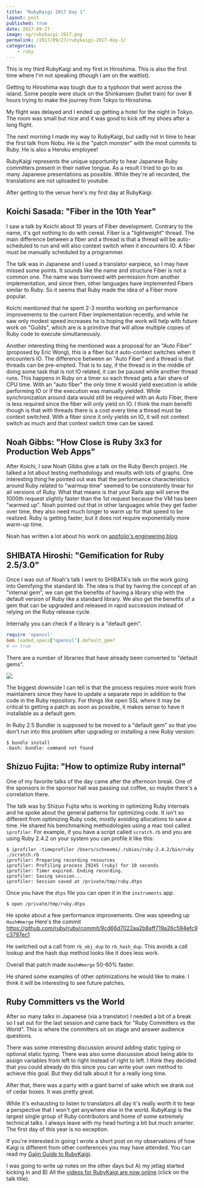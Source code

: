 ```yaml
---
title: "RubyKaigi 2017 Day 1"
layout: post
published: true
date: 2017-09-27
image: og/rubykaigi-2017.png
permalink: /2017/09/27/rubykaigi-2017-day-1/
categories:
    - ruby
---
```


This is my third RubyKaigi and my first in Hiroshima. This is also the first time where I'm not speaking (though I am on the waitlist).

Getting to Hiroshima was tough due to a typhoon that went across the island. Some people were stuck on the Shinkansen (bullet train) for over 8 hours trying to make the journey from Tokyo to Hiroshima.

My flight was delayed and I ended up getting a hotel for the night in Tokyo. The room was small but nice and it was good to kick off my shoes after a long flight.

The next morning I made my way to RubyKaigi, but sadly not in time to hear the first talk from Nobu. He is the "patch monster" with the most commits to Ruby. He is also a Heroku employee!

RubyKaigi represents the unique opportunity to hear Japanese Ruby committers present in their native tongue. As a result I tried to go to as many Japanese presentations as possible. While they're all recorded, the translations are not uploaded to youtube.

After getting to the venue here's my first day at RubyKaigi.

## Koichi Sasada: "Fiber in the 10th Year"

I saw a talk by Koichi about 10 years of Fiber development. Contrary to the name, it's got nothing to do with cereal. Fiber is a "lightweight" thread. The main difference between a fiber and a thread is that a thread will be auto-scheduled to run and will also context switch when it encounters IO. A fiber must be manually scheduled by a programmer.

The talk was in Japanese and I used a translator earpiece, so I may have missed some points. It sounds like the name and structure Fiber is not a common one. The name was borrowed with permission from another implementation, and since then, other languages have implemented Fibers similar to Ruby. So it seems that Ruby made the idea of a Fiber more popular.

Koichi mentioned that he spent 2-3 months working on performance improvements to the current Fiber implementation recently, and while he saw only modest speed increases he is hoping the work will help with future work on "Guilds", which are is a primitive that will allow multiple copies of Ruby code to execute simultaneously.

Another interesting thing he mentioned was a proposal for an "Auto Fiber" (proposed by Eric Wong), this is a fiber but it auto-context switches when it encounters IO. The difference between an "Auto Fiber" and a thread is that threads can be pre-empted. That is to say, if the thread is in the middle of doing some task that is not IO related, it can be paused while another thread runs. This happens in Ruby on a timer so each thread gets a fair share of CPU time. With an "auto fiber" the only time it would yield execution is while performing IO or if the execution was manually yielded. While synchronization around data would still be required with an Auto Fiber, there is less required since the fiber will only yield on IO. I think the main benefit though is that with threads there is a cost every time a thread must be context switched. With a fiber since it only yields on IO, it will not context switch as much and that context switch time can be saved.

## Noah Gibbs: "How Close is Ruby 3x3 for Production Web Apps"

After Koichi, I saw Noah Gibbs give a talk on the Ruby Bench project. He talked a lot about testing methodology and results with lots of graphs. One interesting thing he pointed out was that the performance characteristics around Ruby related to "warmup time" seemed to be consistently linear for all versions of Ruby. What that means is that your Rails app will serve the 1000th request slightly faster than the 1st request because the VM has been "warmed up". Noah pointed out that in other languages while they get faster over time, they also need much longer to warm up for that speed to be realized. Ruby is getting faster, but it does not require exponentially more warm-up time.

Noah has written a lot about his work on [appfolio's engineering blog](https://engineering.appfolio.com/?author=5751bf4722482e6c3dbfc424).

## SHIBATA Hiroshi: "Gemification for Ruby 2.5/3.0"

Once I was out of Noah's talk I went to SHIBATA's talk on the work going into Gemifying the standard lib. The idea is that by having the concept of an "internal gem", we can get the benefits of having a library ship with the default version of Ruby like a standard library. We also get the benefits of a gem that can be upgraded and released in rapid succession instead of relying on the Ruby release cycle.

Internally you can check if a library is a "default gem".

```ruby
require 'openssl'
Gem.loaded_specs["openssl"].default_gem?
# => true
```

There are a number of libraries that have already been converted to "default gems".

![](https://www.dropbox.com/s/i3jd176sy0y2qhc/2017-09-18%2014.48.20.jpg?dl=1)

The biggest downside I can tell is that the process requires more work from maintainers since they have to update a separate repo in addition to the code in the Ruby repository. For things like open SSL where it may be critical to getting a patch as soon as possible, it makes sense to have it installable as a default gem.

In Ruby 2.5 Bundler is supposed to be moved to a "default gem" so that you don't run into this problem after upgrading or installing a new Ruby version:

```term
$ bundle install
-bash: bundle: command not found
```

## Shizuo Fujita: "How to optimize Ruby internal"

One of my favorite talks of the day came after the afternoon break. One of the sponsors in the sponsor hall was passing out coffee, so maybe there's a correlation there.

The talk was by Shizuo Fujita who is working in optimizing Ruby internals and he spoke about the general patterns for optimizing code. It isn't so different from optimizing Ruby code, mostly avoiding allocations to save a time. He shared his benchmarking methodologies using a mac tool called `iprofiler`. For example, if you have a script called `scratch.rb` and you are using Ruby 2.4.2 on your system you can profile it like this:

```
$ iprofiler -timeprofiler /Users/schneems/.rubies/ruby-2.4.2/bin/ruby ./scratch.rb
iprofiler: Preparing recording resources
iprofiler: Profiling process 29245 (ruby) for 10 seconds
iprofiler: Timer expired. Ending recording.
iprofiler: Saving session...
iprofiler: Session saved at /private/tmp/ruby.dtps
```

Once you have the `dtps` file you can open it in the `instruments` app.

```
$ open /private/tmp/ruby.dtps
```

He spoke about a few performance improvements. One was speeding up `Hash#merge` Here's the commit https://github.com/ruby/ruby/commit/9cd66d7022aa2b8aff719a26c594efc9c3797ec1

He switched out a call from `rb_obj_dup` to `rb_hash_dup`. This avoids a call lookup and the hash dup method looks like it does less work.

Overall that patch made `Hash#merge` 50-60% faster.

He shared some examples of other optimizations he would like to make. I think it will be interesting to see future patches.

## Ruby Committers vs the World

After so many talks in Japanese (via a translator) I needed a bit of a break so I sat out for the last session and came back for "Ruby Committers vs the World". This is where the committers sit on stage and answer audience questions.

There was some interesting discussion around adding static typing or optional static typing. There was also some discussion about being able to assign variables from left to right instead of right to left. I think they decided that you could already do this since you can write your own method to achieve this goal. But they did talk about it for a really long time.

After that, there was a party with a giant barrel of sake which we drank out of cedar boxes. It was pretty great.

While it's exhausting to listen to translators all day it's really worth it to hear a perspective that I won't get anywhere else in the world. RubyKaigi is the largest single group of Ruby contributors and home of some extremely technical talks. I always leave with my head hurting a bit but much smarter. The first day of this year is no exception.

If you're interested in going I wrote a short post on my observations of how Kaigi is different from other conferences you may have attended. You can read my [Gajin Guide to RubyKaigi](https://schneems.com/2017/09/27/gaijin-guide-to-rubykaigi/).

I was going to write up notes on the other days but A) my jetlag started kicking in and B) All the [videos for RubyKaigi are now online](http://rubykaigi.org/2017/schedule#sep20) (click on the talk title).
